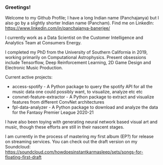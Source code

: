 ### Greetings! 

Welcome to my Github Profile; I have a long Indian name (Panchajanya) but I also go by a slightly shorter Indian name (Pancham). 
Find me on LinkedIn: https://www.linkedin.com/in/panchajanya-banerjee/

I currently work as a Data Scientist on the Customer Intelligence and Analytics Team at Consumers Energy. 

I completed my PhD from the University of Southern California in 2019, working primarily on Computational Astrophysics. Present obsessions include Tensorflow, Deep Reinforcement Learning, 2D Game Design and Electronic Music Production.

Current active projects: 
- access-spotify - A Python package to query the spotify API for all the music data one could possibly want, to visualize, analyze etc etc
- convnet-feature-extractor - A Python package to extract and visualize features from different ConvNet architectures
- fpl-data-analyzer - A Python package to download and analyze the data for the Fantasy Premier League 2020-21

I have also been toying with generating neural network based visual art and music, though these efforts are still in their nascent stages. 

I am currently in the process of mastering my first album (EP?) for release on streaming services. You can check out the draft version on my Soundcloud: https://soundcloud.com/howdoesinstantkarmasleep/sets/songs-for-floating-first-draft

<!--
**panchambanerjee/panchambanerjee** is a ✨ _special_ ✨ repository because its `README.md` (this file) appears on your GitHub profile.

Here are some ideas to get you started:

- 🔭 I’m currently working on ...
- 🌱 I’m currently learning ...
- 👯 I’m looking to collaborate on ...
- 🤔 I’m looking for help with ...
- 💬 Ask me about ...
- 📫 How to reach me: ...
- 😄 Pronouns: ...
- ⚡ Fun fact: ...
-->
